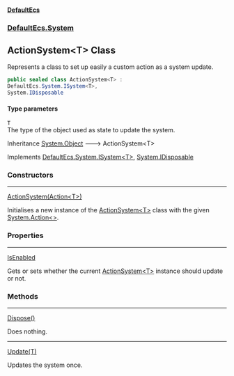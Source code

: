 #### [DefaultEcs](DefaultEcs.md 'DefaultEcs')
### [DefaultEcs.System](DefaultEcs.md#DefaultEcs_System 'DefaultEcs.System')
## ActionSystem&lt;T&gt; Class
Represents a class to set up easily a custom action as a system update.  
```csharp
public sealed class ActionSystem<T> :
DefaultEcs.System.ISystem<T>,
System.IDisposable
```
#### Type parameters
<a name='DefaultEcs_System_ActionSystem_T__T'></a>
`T`  
The type of the object used as state to update the system.
  

Inheritance [System.Object](https://docs.microsoft.com/en-us/dotnet/api/System.Object 'System.Object') &#129106; ActionSystem&lt;T&gt;  

Implements [DefaultEcs.System.ISystem&lt;](ISystem_T_.md 'DefaultEcs.System.ISystem&lt;T&gt;')[T](ActionSystem_T_.md#DefaultEcs_System_ActionSystem_T__T 'DefaultEcs.System.ActionSystem&lt;T&gt;.T')[&gt;](ISystem_T_.md 'DefaultEcs.System.ISystem&lt;T&gt;'), [System.IDisposable](https://docs.microsoft.com/en-us/dotnet/api/System.IDisposable 'System.IDisposable')  
### Constructors

***
[ActionSystem(Action&lt;T&gt;)](ActionSystem_T__ActionSystem(Action_T_).md 'DefaultEcs.System.ActionSystem&lt;T&gt;.ActionSystem(System.Action&lt;T&gt;)')

Initialises a new instance of the [ActionSystem&lt;T&gt;](ActionSystem_T_.md 'DefaultEcs.System.ActionSystem&lt;T&gt;') class with the given [System.Action&lt;&gt;](https://docs.microsoft.com/en-us/dotnet/api/System.Action-1 'System.Action`1').  
### Properties

***
[IsEnabled](ActionSystem_T__IsEnabled.md 'DefaultEcs.System.ActionSystem&lt;T&gt;.IsEnabled')

Gets or sets whether the current [ActionSystem&lt;T&gt;](ActionSystem_T_.md 'DefaultEcs.System.ActionSystem&lt;T&gt;') instance should update or not.  
### Methods

***
[Dispose()](ActionSystem_T__Dispose().md 'DefaultEcs.System.ActionSystem&lt;T&gt;.Dispose()')

Does nothing.  

***
[Update(T)](ActionSystem_T__Update(T).md 'DefaultEcs.System.ActionSystem&lt;T&gt;.Update(T)')

Updates the system once.  
